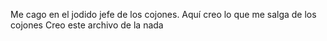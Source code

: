 ﻿Me cago en el jodido jefe de los cojones.
Aquí creo lo que me salga de los cojones
Creo este archivo de la nada